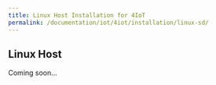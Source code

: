 ```yaml
---
title: Linux Host Installation for 4IoT
permalink: /documentation/iot/4iot/installation/linux-sd/
---
```



## Linux Host

Coming soon...
